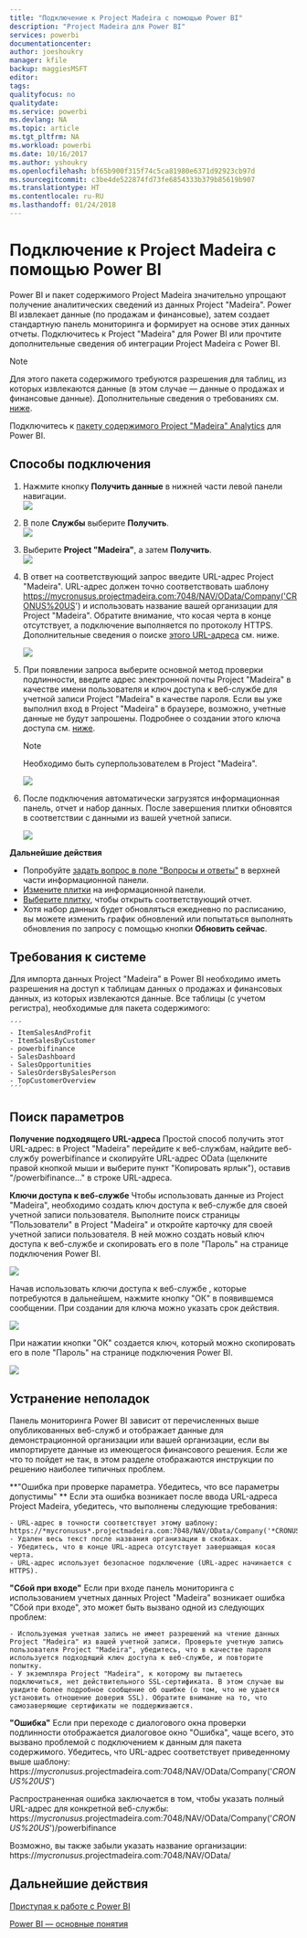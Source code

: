 ```yaml
---
title: "Подключение к Project Madeira с помощью Power BI"
description: "Project Madeira для Power BI"
services: powerbi
documentationcenter: 
author: joeshoukry
manager: kfile
backup: maggiesMSFT
editor: 
tags: 
qualityfocus: no
qualitydate: 
ms.service: powerbi
ms.devlang: NA
ms.topic: article
ms.tgt_pltfrm: NA
ms.workload: powerbi
ms.date: 10/16/2017
ms.author: yshoukry
ms.openlocfilehash: bf65b900f315f74c5ca81980e6371d92923cb97d
ms.sourcegitcommit: c3be4de522874fd73fe6854333b379b85619b907
ms.translationtype: HT
ms.contentlocale: ru-RU
ms.lasthandoff: 01/24/2018
---
```

# <a name="connect-to-project-madeira-with-power-bi"></a>Подключение к Project Madeira с помощью Power BI
Power BI и пакет содержимого Project Madeira значительно упрощают получение аналитических сведений из данных Project "Madeira". Power BI извлекает данные (по продажам и финансовые), затем создает стандартную панель мониторинга и формирует на основе этих данных отчеты.
Подключитесь к Project "Madeira" для Power BI или прочтите дополнительные сведения об интеграции Project Madeira с Power BI.

>[!NOTE]
>Для этого пакета содержимого требуются разрешения для таблиц, из которых извлекаются данные (в этом случае — данные о продажах и финансовые данные). Дополнительные сведения о требованиях см. [ниже](#Requirements).

Подключитесь к [пакету содержимого Project "Madeira" Analytics](https://app.powerbi.com/getdata/services/project-madeira) для Power BI.

## <a name="how-to-connect"></a>Способы подключения
1. Нажмите кнопку **Получить данные** в нижней части левой панели навигации.  
    ![](media/service-connect-to-project-madeira/getdata.png)
2. В поле **Службы** выберите **Получить**.  
    ![](media/service-connect-to-project-madeira/services.png)
3. Выберите **Project "Madeira"**, а затем **Получить**.  
    ![](media/service-connect-to-project-madeira/projectmadeira.png)
4. В ответ на соответствующий запрос введите URL-адрес Project "Madeira". URL-адрес должен точно соответствовать шаблону https://mycronusus.projectmadeira.com:7048/NAV/OData/Company('CRONUS%20US') и использовать название вашей организации для Project "Madeira". Обратите внимание, что косая черта в конце отсутствует, а подключение выполняется по протоколу HTTPS. Дополнительные сведения о поиске [этого URL-адреса](#FindingParams) см. ниже.  
   
    ![](media/service-connect-to-project-madeira/params.png)
5. При появлении запроса выберите основной метод проверки подлинности, введите адрес электронной почты Project "Madeira" в качестве имени пользователя и ключ доступа к веб-службе для учетной записи Project "Madeira" в качестве пароля. Если вы уже выполнил вход в Project "Madeira" в браузере, возможно, учетные данные не будут запрошены. Подробнее о создании этого ключа доступа см. [ниже](#FindingParams).  
   
    >[!NOTE]
    >Необходимо быть суперпользователем в Project "Madeira".
   
    ![](media/service-connect-to-project-madeira/creds.png)
6. После подключения автоматически загрузятся информационная панель, отчет и набор данных. После завершения плитки обновятся в соответствии с данными из вашей учетной записи.  
   
    ![](media/service-connect-to-project-madeira/dashboard.png)

**Дальнейшие действия**

* Попробуйте [задать вопрос в поле "Вопросы и ответы"](power-bi-q-and-a.md) в верхней части информационной панели.
* [Измените плитки](service-dashboard-edit-tile.md) на информационной панели.
* [Выберите плитку](service-dashboard-tiles.md), чтобы открыть соответствующий отчет.
* Хотя набор данных будет обновляться ежедневно по расписанию, вы можете изменить график обновлений или попытаться выполнять обновления по запросу с помощью кнопки **Обновить сейчас**.

<a name="Requirements"></a>

## <a name="system-requirements"></a>Требования к системе
Для импорта данных Project "Madeira" в Power BI необходимо иметь разрешения на доступ к таблицам данных о продажах и финансовых данных, из которых извлекаются данные. Все таблицы (с учетом регистра), необходимые для пакета содержимого:  
 
    ´´´ 
    - ItemSalesAndProfit  
    - ItemSalesByCustomer  
    - powerbifinance  
    - SalesDashboard  
    - SalesOpportunities  
    - SalesOrdersBySalesPerson  
    - TopCustomerOverview  
    ´´´ 

<a name="FindingParams"></a>

## <a name="finding-parameters"></a>Поиск параметров
**Получение подходящего URL-адреса** Простой способ получить этот URL-адрес: в Project "Madeira" перейдите к веб-службам, найдите веб-службу powerbifinance и скопируйте URL-адрес OData (щелкните правой кнопкой мыши и выберите пункт "Копировать ярлык"), оставив "/powerbifinance…" в строке URL-адреса.

**Ключи доступа к веб-службе** Чтобы использовать данные из Project "Madeira", необходимо создать ключ доступа к веб-службе для своей учетной записи пользователя. Выполните поиск страницы "Пользователи" в Project "Madeira" и откройте карточку для своей учетной записи пользователя. В ней можно создать новый ключ доступа к веб-службе и скопировать его в поле "Пароль" на странице подключения Power BI.

![](media/service-connect-to-project-madeira/accesskey.png)

Начав использовать ключи доступа к веб-службе , которые потребуются в дальнейшем, нажмите кнопку "ОК" в появившемся сообщении.
При создании для ключа можно указать срок действия.

![](media/service-connect-to-project-madeira/accesskey2.png)

При нажатии кнопки "ОК" создается ключ, который можно скопировать его в поле "Пароль" на странице подключения Power BI.

![](media/service-connect-to-project-madeira/accesskey3.png)

## <a name="troubleshooting"></a>Устранение неполадок
Панель мониторинга Power BI зависит от перечисленных выше опубликованных веб-служб и отображает данные для демонстрационной организации или вашей организации, если вы импортируете данные из имеющегося финансового решения. Если же что то пойдет не так, в этом разделе отображаются инструкции по решению наиболее типичных проблем.

**"Ошибка при проверке параметра. Убедитесь, что все параметры допустимы" ** Если эта ошибка возникает после ввода URL-адреса Project Madeira, убедитесь, что выполнены следующие требования:  

    - URL-адрес в точности соответствует этому шаблону: https://*mycronusus*.projectmadeira.com:7048/NAV/OData/Company('*CRONUS%20US*').  
    - Удален весь текст после названия организации в скобках.  
    - Убедитесь, что в конце URL-адреса отсутствует завершающая косая черта.  
    - URL-адрес использует безопасное подключение (URL-адрес начинается с HTTPS).  

**"Сбой при входе"** Если при входе панель мониторинга с использованием учетных данных Project "Madeira" возникает ошибка "Сбой при входе", это может быть вызвано одной из следующих проблем:  

    - Используемая учетная запись не имеет разрешений на чтение данных Project "Madeira" из вашей учетной записи. Проверьте учетную запись пользователя Project "Madeira", убедитесь, что в качестве пароля используется подходящий ключ доступа к веб-службе, и повторите попытку.  
    - У экземпляра Project "Madeira", к которому вы пытаетесь подключиться, нет действительного SSL-сертификата. В этом случае вы увидите более подробное сообщение об ошибке (о том, что не удается установить отношение доверия SSL). Обратите внимание на то, что самозаверяющие сертификаты не поддерживаются.  

**"Ошибка"** Если при переходе с диалогового окна проверки подлинности отображается диалоговое окно "Ошибка", чаще всего, это вызвано проблемой с подключением к данным для пакета содержимого. Убедитесь, что URL-адрес соответствует приведенному выше шаблону:  
    https://*mycronusus*.projectmadeira.com:7048/NAV/OData/Company('*CRONUS%20US*')

Распространенная ошибка заключается в том, чтобы указать полный URL-адрес для конкретной веб-службы:  
    https://*mycronusus*.projectmadeira.com:7048/NAV/OData/Company('*CRONUS%20US*')/powerbifinance

Возможно, вы также забыли указать название организации:   
    https://*mycronusus*.projectmadeira.com:7048/NAV/OData/

## <a name="next-steps"></a>Дальнейшие действия
[Приступая к работе с Power BI](service-get-started.md)

[Power BI — основные понятия](service-basic-concepts.md)

